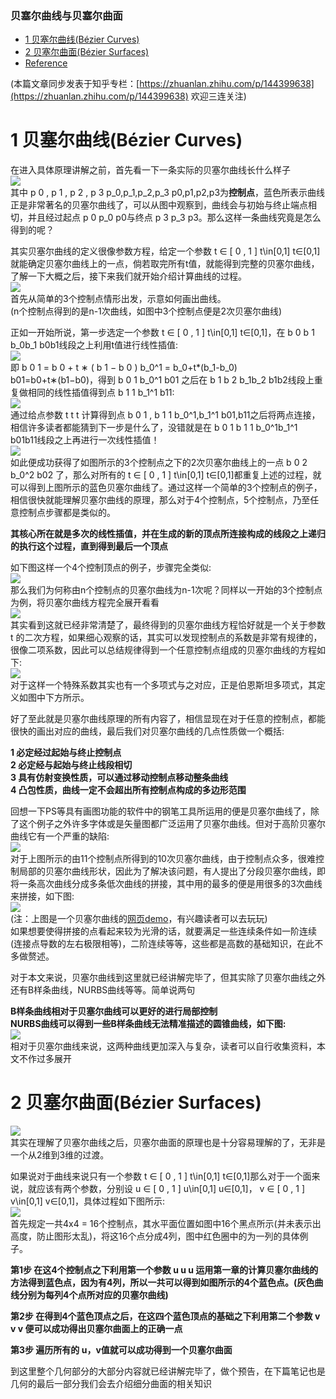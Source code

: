 ### 贝塞尔曲线与贝塞尔曲面

- [1 贝塞尔曲线(Bézier Curves)](https://blog.csdn.net/qq_38065509/article/details/106127805#1_Bzier_Curves_4)
- [2 贝塞尔曲面(Bézier Surfaces)](https://blog.csdn.net/qq_38065509/article/details/106127805#2_Bzier_Surfaces_53)
- [Reference](https://blog.csdn.net/qq_38065509/article/details/106127805#Reference_70)

(本篇文章同步发表于知乎专栏：[https://zhuanlan.zhihu.com/p/144399638](https://zhuanlan.zhihu.com/p/144399638) 欢迎三连关注)

# 1 贝塞尔曲线(Bézier Curves)

在进入具体原理讲解之前，首先看一下一条实际的贝塞尔曲线长什么样子  
![](res/10.贝塞尔曲面/20200514201840173.png)  
其中 p 0 , p 1 , p 2 , p 3 p\_0,p\_1,p\_2,p\_3 p0,p1,p2,p3为**控制点**，蓝色所表示曲线正是非常著名的贝塞尔曲线了，可以从图中观察到，曲线会与初始与终止端点相切，并且经过起点 p 0 p\_0 p0与终点 p 3 p\_3 p3。那么这样一条曲线究竟是怎么得到的呢？

其实贝塞尔曲线的定义很像参数方程，给定一个参数 t ∈ \[ 0 , 1 \] t\\in\[0,1\] t∈\[0,1\]就能确定贝塞尔曲线上的一点，倘若取完所有t值，就能得到完整的贝塞尔曲线，了解一下大概之后，接下来我们就开始介绍计算曲线的过程。  
![](res/10.贝塞尔曲面/20200514202351960.png)  
首先从简单的3个控制点情形出发，示意如何画出曲线。  
(n个控制点得到的是n-1次曲线，如图中3个控制点便是2次贝塞尔曲线)

正如一开始所说，第一步选定一个参数 t ∈ \[ 0 , 1 \] t\\in\[0,1\] t∈\[0,1\]，在 b 0 b 1 b\_0b\_1 b0b1线段之上利用t值进行线性插值:  
![](res/10.贝塞尔曲面/20200514202645898.png)  
即 b 0 1 = b 0 + t ∗ ( b 1 − b 0 ) b\_0^1 = b\_0+t\*(b\_1-b\_0) b01\=b0+t∗(b1−b0)，得到 b 0 1 b\_0^1 b01 之后在 b 1 b 2 b\_1b\_2 b1b2线段上重复做相同的线性插值得到点 b 1 1 b\_1^1 b11:  
![](res/10.贝塞尔曲面/20200514202954557.png)  
通过给点参数 t t t 计算得到点 b 0 1 , b 1 1 b\_0^1,b\_1^1 b01,b11之后将两点连接，相信许多读者都能猜到下一步是什么了，没错就是在 b 0 1 b 1 1 b\_0^1b\_1^1 b01b11线段之上再进行一次线性插值！  
![](res/10.贝塞尔曲面/20200514203238640.png)  
如此便成功获得了如图所示的3个控制点之下的2次贝塞尔曲线上的一点 b 0 2 b\_0^2 b02 了，那么对所有的 t ∈ \[ 0 , 1 \] t\\in\[0,1\] t∈\[0,1\]都重复上述的过程，就可以得到上图所示的蓝色贝塞尔曲线了。通过这样一个简单的3个控制点的例子，相信很快就能理解贝塞尔曲线的原理，那么对于4个控制点，5个控制点，乃至任意控制点步骤都是类似的。

**其核心所在就是多次的线性插值，并在生成的新的顶点所连接构成的线段之上递归的执行这个过程，直到得到最后一个顶点**

如下图这样一个4个控制顶点的例子，步骤完全类似:  
![](res/10.贝塞尔曲面/2020051420371525.png)  
那么我们为何称由n个控制点的贝塞尔曲线为n-1次呢？同样以一开始的3个控制点为例，将贝塞尔曲线方程完全展开看看  
![](res/10.贝塞尔曲面/20200514204252506.png)  
其实看到这就已经非常清楚了，最终得到的贝塞尔曲线方程恰好就是一个关于参数 t 的二次方程，如果细心观察的话，其实可以发现控制点的系数是非常有规律的，很像二项系数，因此可以总结规律得到一个任意控制点组成的贝塞尔曲线的方程如下:  
![](res/10.贝塞尔曲面/20200514204709872.png)  
对于这样一个特殊系数其实也有一个多项式与之对应，正是伯恩斯坦多项式，其定义如图中下方所示。

好了至此就是贝塞尔曲线原理的所有内容了，相信显现在对于任意的控制点，都能很快的画出对应的曲线，最后我们对贝塞尔曲线的几点性质做一个概括:

**1 必定经过起始与终止控制点**  
**2 必定经与起始与终止线段相切**  
**3 具有仿射变换性质，可以通过移动控制点移动整条曲线**  
**4 凸包性质，曲线一定不会超出所有控制点构成的多边形范围**

回想一下PS等具有画图功能的软件中的钢笔工具所运用的便是贝塞尔曲线了，除了这个例子之外许多字体或是矢量图都广泛运用了贝塞尔曲线。但对于高阶贝塞尔曲线它有一个严重的缺陷:  
![](res/10.贝塞尔曲面/20200514205439781.png)  
对于上图所示的由11个控制点所得到的10次贝塞尔曲线，由于控制点众多，很难控制局部的贝塞尔曲线形状，因此为了解决该问题，有人提出了分段贝塞尔曲线，即将一条高次曲线分成多条低次曲线的拼接，其中用的最多的便是用很多的3次曲线来拼接，如下图:  
![](res/10.贝塞尔曲面/20200514205719732.png)  
(注：上图是一个贝塞尔曲线的[网页demo](http://math.hws.edu/eck/cs424/notes2013/canvas/bezier.html)，有兴趣读者可以去玩玩)  
如果想要使得拼接的点看起来较为光滑的话，就要满足一些连续条件如一阶连续(连接点导数的左右极限相等)，二阶连续等等，这些都是高数的基础知识，在此不多做赘述。

对于本文来说，贝塞尔曲线到这里就已经讲解完毕了，但其实除了贝塞尔曲线之外还有B样条曲线，NURBS曲线等等。简单说两句

**B样条曲线相对于贝塞尔曲线可以更好的进行局部控制**  
**NURBS曲线可以得到一些B样条曲线无法精准描述的圆锥曲线，如下图:**  
![](res/10.贝塞尔曲面/20200514210831510.png)  
相对于贝塞尔曲线来说，这两种曲线更加深入与复杂，读者可以自行收集资料，本文不作过多展开

# 2 贝塞尔曲面(Bézier Surfaces)

![](res/10.贝塞尔曲面/20200514212159431.png)  
其实在理解了贝塞尔曲线之后，贝塞尔曲面的原理也是十分容易理解的了，无非是一个从2维到3维的过渡。

如果说对于曲线来说只有一个参数 t ∈ \[ 0 , 1 \] t\\in\[0,1\] t∈\[0,1\]那么对于一个面来说，就应该有两个参数，分别设 u ∈ \[ 0 , 1 \] u\\in\[0,1\] u∈\[0,1\]， v ∈ \[ 0 , 1 \] v\\in\[0,1\] v∈\[0,1\]，具体过程如下图所示:  
![](res/10.贝塞尔曲面/20200514212901367.png)  
首先规定一共4x4 = 16个控制点，其水平面位置如图中16个黑点所示(并未表示出高度，防止图形太乱)，将这16个点分成4列，图中红色圈中的为一列的具体例子。

**第1步 在这4个控制点之下利用第一个参数 u u u 运用第一章的计算贝塞尔曲线的方法得到蓝色点，因为有4列，所以一共可以得到如图所示的4个蓝色点。(灰色曲线分别为每列4个点所对应的贝塞尔曲线)**

**第2步 在得到4个蓝色顶点之后，在这四个蓝色顶点的基础之下利用第二个参数 v v v 便可以成功得出贝塞尔曲面上的正确一点**

**第3步 遍历所有的 u，v值就可以成功得到一个贝塞尔曲面**

到这里整个几何部分的大部分内容就已经讲解完毕了，做个预告，在下篇笔记也是几何的最后一部分我们会去介绍细分曲面的相关知识